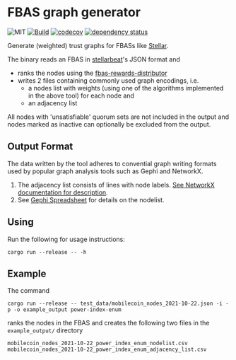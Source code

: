 # FBAS graph generator

![MIT](https://img.shields.io/badge/license-MIT-blue.svg)
[![Build](https://github.com/cndolo/fbas-graph-generator/actions/workflows/test.yml/badge.svg)](https://github.com/cndolo/fbas-graph-generator/actions/workflows/test.yml)
[![codecov](https://codecov.io/gh/cndolo/fbas-graph-generator/branch/main/graph/badge.svg?token=C1FPEQU21W)](https://codecov.io/gh/cndolo/fbas-graph-generator)
[![dependency status](https://deps.rs/repo/github/cndolo/fbas-graph-generator/status.svg)](https://deps.rs/repo/github/cndolo/fbas-graph-generator)

Generate (weighted) trust graphs for FBASs like [Stellar](https://www.stellar.org/).

The binary reads an FBAS in [stellarbeat](https://stellarbeat.io/)'s JSON format and

- ranks the nodes using the [fbas-rewards-distributor](https://github.com/cndolo/fbas-reward-distributor)
- writes 2 files containing commonly used graph encodings, i.e.
    - a nodes list with weights (using one of the algorithms implemented in the above tool) for each node and
    - an adjacency list

All nodes with 'unsatisfiable' quorum sets are not included in the output and nodes marked as inactive can optionally be excluded from the output.

## Output Format

The data written by the tool adheres to convential graph writing formats used by popular graph analysis tools such as Gephi and NetworkX.

1. The adjacency list consists of lines with node labels.
    [See NetworkX documentation for description](https://networkx.org/documentation/stable/reference/readwrite/adjlist.html#format).
2. See [Gephi Spreadsheet](https://gephi.org/users/supported-graph-formats/spreadsheet/) for details on the nodelist.

## Using

Run the following for usage instructions:

```
cargo run --release -- -h
```

## Example

The command

```
cargo run --release -- test_data/mobilecoin_nodes_2021-10-22.json -i -p -o example_output power-index-enum
```

ranks the nodes in the FBAS and creates the following two files in the `example_output/` directory

```
mobilecoin_nodes_2021-10-22_power_index_enum_nodelist.csv
mobilecoin_nodes_2021-10-22_power_index_enum_adjacency_list.csv
```
